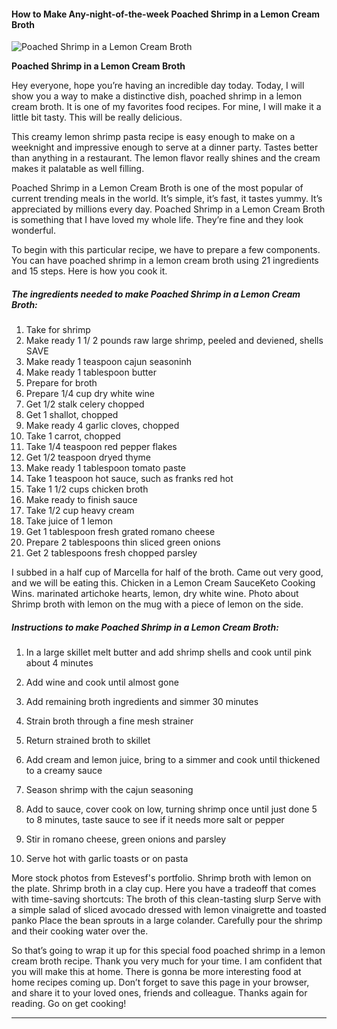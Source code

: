             

#### How to Make Any-night-of-the-week Poached Shrimp in a Lemon Cream Broth

![Poached Shrimp in a Lemon Cream Broth](https://img-global.cpcdn.com/recipes/4cdbd32c73630125/751x532cq70/poached-shrimp-in-a-lemon-cream-broth-recipe-main-photo.jpg)

**Poached Shrimp in a Lemon Cream Broth**

Hey everyone, hope you’re having an incredible day today. Today, I will show you a way to make a distinctive dish, poached shrimp in a lemon cream broth. It is one of my favorites food recipes. For mine, I will make it a little bit tasty. This will be really delicious.

This creamy lemon shrimp pasta recipe is easy enough to make on a weeknight and impressive enough to serve at a dinner party. Tastes better than anything in a restaurant. The lemon flavor really shines and the cream makes it palatable as well filling.

Poached Shrimp in a Lemon Cream Broth is one of the most popular of current trending meals in the world. It’s simple, it’s fast, it tastes yummy. It’s appreciated by millions every day. Poached Shrimp in a Lemon Cream Broth is something that I have loved my whole life. They’re fine and they look wonderful.

To begin with this particular recipe, we have to prepare a few components. You can have poached shrimp in a lemon cream broth using 21 ingredients and 15 steps. Here is how you cook it.

##### The ingredients needed to make Poached Shrimp in a Lemon Cream Broth:

1.  Take for shrimp
2.  Make ready 1 1/ 2 pounds raw large shrimp, peeled and deviened, shells SAVE
3.  Make ready 1 teaspoon cajun seasoninh
4.  Make ready 1 tablespoon butter
5.  Prepare for broth
6.  Prepare 1/4 cup dry white wine
7.  Get 1/2 stalk celery chopped
8.  Get 1 shallot, chopped
9.  Make ready 4 garlic cloves, chopped
10.  Take 1 carrot, chopped
11.  Take 1/4 teaspoon red pepper flakes
12.  Get 1/2 teaspoon dryed thyme
13.  Make ready 1 tablespoon tomato paste
14.  Take 1 teaspoon hot sauce, such as franks red hot
15.  Take 1 1/2 cups chicken broth
16.  Make ready to finish sauce
17.  Take 1/2 cup heavy cream
18.  Take juice of 1 lemon
19.  Get 1 tablespoon fresh grated romano cheese
20.  Prepare 2 tablespoons thin sliced green onions
21.  Get 2 tablespoons fresh chopped parsley

I subbed in a half cup of Marcella for half of the broth. Came out very good, and we will be eating this. Chicken in a Lemon Cream SauceKeto Cooking Wins. marinated artichoke hearts, lemon, dry white wine. Photo about Shrimp broth with lemon on the mug with a piece of lemon on the side.

##### Instructions to make Poached Shrimp in a Lemon Cream Broth:

1.  In a large skillet melt butter and add shrimp shells and cook until pink about 4 minutes

3.  Add wine and cook until almost gone
4.  Add remaining broth ingredients and simmer 30 minutes
5.  Strain broth through a fine mesh strainer

7.  Return strained broth to skillet
8.  Add cream and lemon juice, bring to a simmer and cook until thickened to a creamy sauce

10.  Season shrimp with the cajun seasoning
11.  Add to sauce, cover cook on low, turning shrimp once until just done 5 to 8 minutes, taste sauce to see if it needs more salt or pepper

14.  Stir in romano cheese, green onions and parsley
15.  Serve hot with garlic toasts or on pasta

More stock photos from Estevesf's portfolio. Shrimp broth with lemon on the plate. Shrimp broth in a clay cup. Here you have a tradeoff that comes with time-saving shortcuts: The broth of this clean-tasting slurp Serve with a simple salad of sliced avocado dressed with lemon vinaigrette and toasted panko Place the bean sprouts in a large colander. Carefully pour the shrimp and their cooking water over the.

So that’s going to wrap it up for this special food poached shrimp in a lemon cream broth recipe. Thank you very much for your time. I am confident that you will make this at home. There is gonna be more interesting food at home recipes coming up. Don’t forget to save this page in your browser, and share it to your loved ones, friends and colleague. Thanks again for reading. Go on get cooking!

* * *